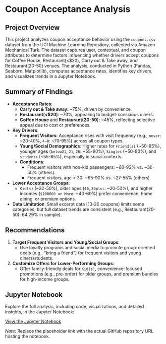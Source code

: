 # Coupon Acceptance Analysis

## Project Overview
This project analyzes coupon acceptance behavior using the `coupons.csv` dataset from the UCI Machine Learning Repository, collected via Amazon Mechanical Turk. The dataset captures user, contextual, and coupon attributes to determine factors influencing whether drivers accept coupons for Coffee House, Restaurant(<$20), Carry out & Take away, and Restaurant(20-50) venues. The analysis, conducted in Python (Pandas, Seaborn, Matplotlib), computes acceptance rates, identifies key drivers, and visualizes trends in a Jupyter Notebook.

## Summary of Findings
- **Acceptance Rates**:
  - **Carry out & Take away**: ~75%, driven by convenience.
  - **Restaurant(<$20)**: ~70%, appealing to budget-conscious diners.
  - **Coffee House** and **Restaurant(20-50)**: ~45%, reflecting selective appeal due to cost or preferences.
- **Key Drivers**:
  - **Frequent Visitors**: Acceptance rises with visit frequency (e.g., `never`: ~20-40%, `4~8`: ~70-95%) across all coupon types.
  - **Young/Social Demographics**: Higher rates for `Friend(s)` (~50-85%), younger ages (`below21`, `21`, `26`: ~55-90%), `Singles` (~50-80%), and `students` (~55-85%), especially in social contexts.
  - **Conditions**:
    - Frequent visitors with non-kid passengers: ~60-92% vs. ~30-50% (others).
    - Frequent visitors, age < 30: ~65-90% vs. ~27-55% (others).
- **Lower Acceptance Groups**:
  - `Kid(s)` (~30-50%), older ages (`46`, `50plus`: ~20-50%), and higher incomes (`$100000 or More`: ~40-60%) prefer convenience, home dining, or premium options.
- **Data Limitation**: Small excerpt data (13-20 coupons) limits some categories, but full dataset trends are consistent (e.g., Restaurant(20-50): 64.29% in sample).

## Recommendations
1. **Target Frequent Visitors and Young/Social Groups**:
   - Use loyalty programs and social media to promote group-oriented deals (e.g., “bring a friend”) for frequent visitors and young diners/students.
2. **Customize Offers for Lower-Performing Groups**:
   - Offer family-friendly deals for `Kid(s)`, convenience-focused promotions (e.g., pre-order) for older groups, and premium bundles for high-income groups.

## Jupyter Notebook
Explore the full analysis, including code, visualizations, and detailed insights, in the Jupyter Notebook:

[View the Jupyter Notebook](https://github.com/username/coupon-analysis/blob/main/prompt.ipynb)

*Note*: Replace the placeholder link with the actual GitHub repository URL hosting the notebook.